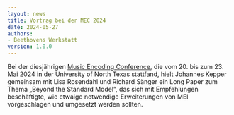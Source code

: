 ```yaml
---
layout: news
title: Vortrag bei der MEC 2024
date: 2024-05-27
authors:
- Beethovens Werkstatt
version: 1.0.0 
---
```


Bei der diesjährigen [Music Encoding Conference], die vom 20. bis zum 23. Mai 2024 in der University of North Texas stattfand, hielt Johannes Kepper gemeinsam mit Lisa Rosendahl und Richard Sänger ein Long Paper zum Thema „Beyond the Standard Model“, das sich mit Empfehlungen beschäftigte, wie etwaige notwendige Erweiterungen von MEI vorgeschlagen und umgesetzt werden sollten.

[Music Encoding Conference]: https://music-encoding.org/conference/2024/